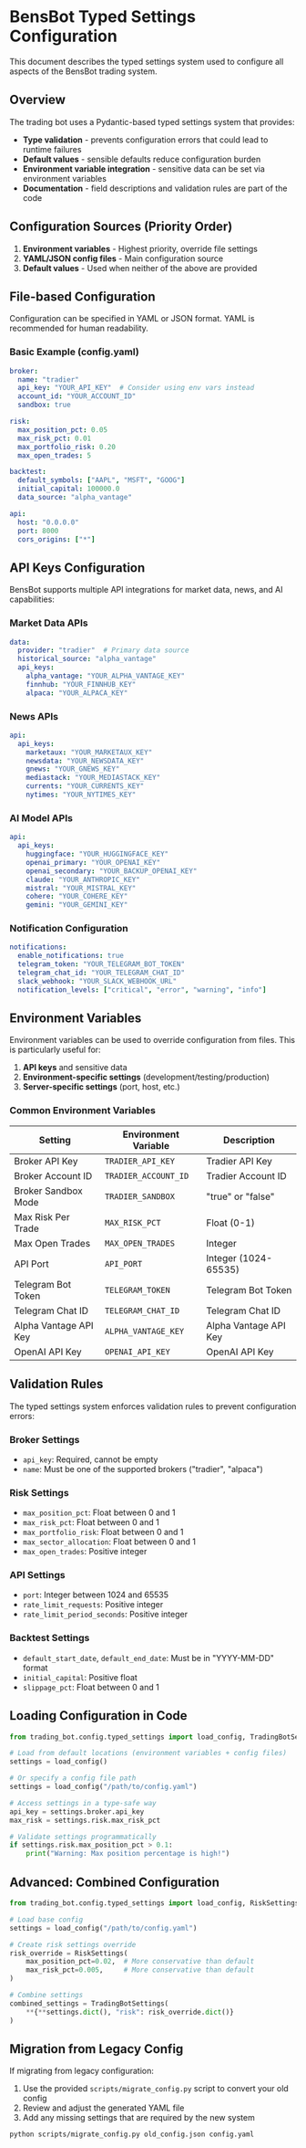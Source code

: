 # BensBot Typed Settings Configuration

This document describes the typed settings system used to configure all aspects of the BensBot trading system.

## Overview

The trading bot uses a Pydantic-based typed settings system that provides:

- **Type validation** - prevents configuration errors that could lead to runtime failures
- **Default values** - sensible defaults reduce configuration burden
- **Environment variable integration** - sensitive data can be set via environment variables
- **Documentation** - field descriptions and validation rules are part of the code

## Configuration Sources (Priority Order)

1. **Environment variables** - Highest priority, override file settings
2. **YAML/JSON config files** - Main configuration source
3. **Default values** - Used when neither of the above are provided

## File-based Configuration

Configuration can be specified in YAML or JSON format. YAML is recommended for human readability.

### Basic Example (config.yaml)

```yaml
broker: 
  name: "tradier"
  api_key: "YOUR_API_KEY"  # Consider using env vars instead
  account_id: "YOUR_ACCOUNT_ID"
  sandbox: true

risk:
  max_position_pct: 0.05
  max_risk_pct: 0.01
  max_portfolio_risk: 0.20
  max_open_trades: 5

backtest:
  default_symbols: ["AAPL", "MSFT", "GOOG"]
  initial_capital: 100000.0
  data_source: "alpha_vantage"

api:
  host: "0.0.0.0"
  port: 8000
  cors_origins: ["*"]
```

## API Keys Configuration

BensBot supports multiple API integrations for market data, news, and AI capabilities:

### Market Data APIs

```yaml
data:
  provider: "tradier"  # Primary data source
  historical_source: "alpha_vantage"
  api_keys:
    alpha_vantage: "YOUR_ALPHA_VANTAGE_KEY"
    finnhub: "YOUR_FINNHUB_KEY"
    alpaca: "YOUR_ALPACA_KEY"
```

### News APIs

```yaml
api:
  api_keys:
    marketaux: "YOUR_MARKETAUX_KEY"
    newsdata: "YOUR_NEWSDATA_KEY"
    gnews: "YOUR_GNEWS_KEY"
    mediastack: "YOUR_MEDIASTACK_KEY"
    currents: "YOUR_CURRENTS_KEY"
    nytimes: "YOUR_NYTIMES_KEY"
```

### AI Model APIs

```yaml
api:
  api_keys:
    huggingface: "YOUR_HUGGINGFACE_KEY"
    openai_primary: "YOUR_OPENAI_KEY"
    openai_secondary: "YOUR_BACKUP_OPENAI_KEY"
    claude: "YOUR_ANTHROPIC_KEY"
    mistral: "YOUR_MISTRAL_KEY"
    cohere: "YOUR_COHERE_KEY"
    gemini: "YOUR_GEMINI_KEY"
```

### Notification Configuration

```yaml
notifications:
  enable_notifications: true
  telegram_token: "YOUR_TELEGRAM_BOT_TOKEN"
  telegram_chat_id: "YOUR_TELEGRAM_CHAT_ID"
  slack_webhook: "YOUR_SLACK_WEBHOOK_URL"
  notification_levels: ["critical", "error", "warning", "info"]
```

## Environment Variables

Environment variables can be used to override configuration from files. This is particularly useful for:

1. **API keys** and sensitive data
2. **Environment-specific settings** (development/testing/production)
3. **Server-specific settings** (port, host, etc.)

### Common Environment Variables

| Setting | Environment Variable | Description |
|---------|---------------------|-------------|
| Broker API Key | `TRADIER_API_KEY` | Tradier API Key |
| Broker Account ID | `TRADIER_ACCOUNT_ID` | Tradier Account ID |
| Broker Sandbox Mode | `TRADIER_SANDBOX` | "true" or "false" |
| Max Risk Per Trade | `MAX_RISK_PCT` | Float (0-1) |
| Max Open Trades | `MAX_OPEN_TRADES` | Integer |
| API Port | `API_PORT` | Integer (1024-65535) |
| Telegram Bot Token | `TELEGRAM_TOKEN` | Telegram Bot Token |
| Telegram Chat ID | `TELEGRAM_CHAT_ID` | Telegram Chat ID |
| Alpha Vantage API Key | `ALPHA_VANTAGE_KEY` | Alpha Vantage API Key |
| OpenAI API Key | `OPENAI_API_KEY` | OpenAI API Key |

## Validation Rules

The typed settings system enforces validation rules to prevent configuration errors:

### Broker Settings
- `api_key`: Required, cannot be empty
- `name`: Must be one of the supported brokers ("tradier", "alpaca")

### Risk Settings
- `max_position_pct`: Float between 0 and 1
- `max_risk_pct`: Float between 0 and 1
- `max_portfolio_risk`: Float between 0 and 1
- `max_sector_allocation`: Float between 0 and 1
- `max_open_trades`: Positive integer

### API Settings
- `port`: Integer between 1024 and 65535
- `rate_limit_requests`: Positive integer
- `rate_limit_period_seconds`: Positive integer

### Backtest Settings
- `default_start_date`, `default_end_date`: Must be in "YYYY-MM-DD" format
- `initial_capital`: Positive float
- `slippage_pct`: Float between 0 and 1

## Loading Configuration in Code

```python
from trading_bot.config.typed_settings import load_config, TradingBotSettings

# Load from default locations (environment variables + config files)
settings = load_config()

# Or specify a config file path
settings = load_config("/path/to/config.yaml")

# Access settings in a type-safe way
api_key = settings.broker.api_key
max_risk = settings.risk.max_risk_pct

# Validate settings programmatically
if settings.risk.max_position_pct > 0.1:
    print("Warning: Max position percentage is high!")
```

## Advanced: Combined Configuration

```python
from trading_bot.config.typed_settings import load_config, RiskSettings

# Load base config
settings = load_config("/path/to/config.yaml")

# Create risk settings override
risk_override = RiskSettings(
    max_position_pct=0.02,  # More conservative than default
    max_risk_pct=0.005,     # More conservative than default
)

# Combine settings
combined_settings = TradingBotSettings(
    **{**settings.dict(), "risk": risk_override.dict()}
)
```

## Migration from Legacy Config

If migrating from legacy configuration:

1. Use the provided `scripts/migrate_config.py` script to convert your old config
2. Review and adjust the generated YAML file
3. Add any missing settings that are required by the new system

```bash
python scripts/migrate_config.py old_config.json config.yaml
```
